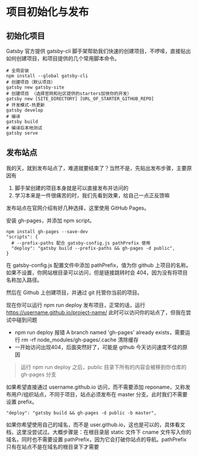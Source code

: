 # 项目初始化与发布

## 初始化项目
Gatsby 官方提供 gatsby-cli 脚手架帮助我们快速的创建项目，不啰嗦，直接贴出如何创建项目，和项目提供的几个常用脚本命令。
```shell
# 全局安装
npm install --global gatsby-cli
# 创建项目（默认项目）
gatsby new gatsby-site
# 创建项目 （选择官网和社区提供的starters加快你的开发）
gatsby new [SITE_DIRECTORY] [URL_OF_STARTER_GITHUB_REPO]
# 开发模式-热更新
gatsby develop
# 编译
gatsby build
# 编译后本地测试
gatsby serve
```

## 发布站点
我的天，就到发布站点了，难道就要结束了？当然不是，先贴出发布步骤，主要原因有
1. 脚手架创建的项目本身就是可以直接发布并访问的
2. 学习本来是一件很痛苦的时，我们先看到效果，给自己一点正反馈嘛

发布站点在官网介绍有好几种选择，这里使用 GitHub Pages。

安装 gh-pages，并添加 npm script。
```shell
npm install gh-pages --save-dev
"scripts": {
  # --prefix-paths 配合 gatsby-config.js pathPrefix 使用
  "deploy": "gatsby build --prefix-paths && gh-pages -d public",
}
```

在 gatsby-config.js 配置文件中添加 pathPrefix，值为你 github 上项目的名称。如果不设置，你网站根目录可以访问，但是链接跳转时会 404，因为没有将项目名称加入路径。

然后在 Github 上创建项目，并通过 git 托管你当前的项目。

现在你可以运行 npm run deploy 发布项目，正常的话，运行 https://username.github.io/project-name/ 此时可以访问你的站点了，但我在尝试中碰到问题
* npm run deploy 报错 A branch named 'gh-pages' already exists，需要运行 rm -rf node_modules/gh-pages/.cache 清除缓存
* 一开始访问出现404，后面突然好了，可能是 github 今天访问速度不佳的原因

> 运行 npm run deploy 之后，public 目录下所有的内容会被移到你仓库的 gh-pages 分支

如果希望直接通过 username.github.io 访问，而不需要添加 reponame，又称发布用户/组织站点，不同于项目，站点必须发布在 master 分支。此时我们不需要设置 prefix。
```shell
"deploy": "gatsby build && gh-pages -d public -b master",
```

如果你希望使用自己的域名，而不是 user.github.io，这也是可以的，具体看文档，这里没尝试过。大概步骤是：在根目录层 static 文件下 cname 文件写入你的域名，同时也不需要设置 pathPrefix，因为它会打破你站点的导航。pathPrefix 只有在站点不是在域名的根目录下才需要